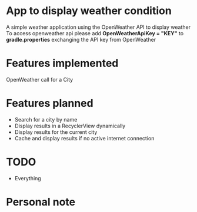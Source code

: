 # App to display weather condition

A simple weather application using the OpenWeather API to display weather
To access openweather api please add **OpenWeatherApiKey = "KEY"**
to **gradle.properties** exchanging the API key from OpenWeather

# Features implemented
OpenWeather call for a City

# Features planned
- Search for a city by name
- Display results in a RecyclerView dynamically
- Display results for the current city
- Cache and display results if no active internet connection

# TODO
- Everything

# Personal note
